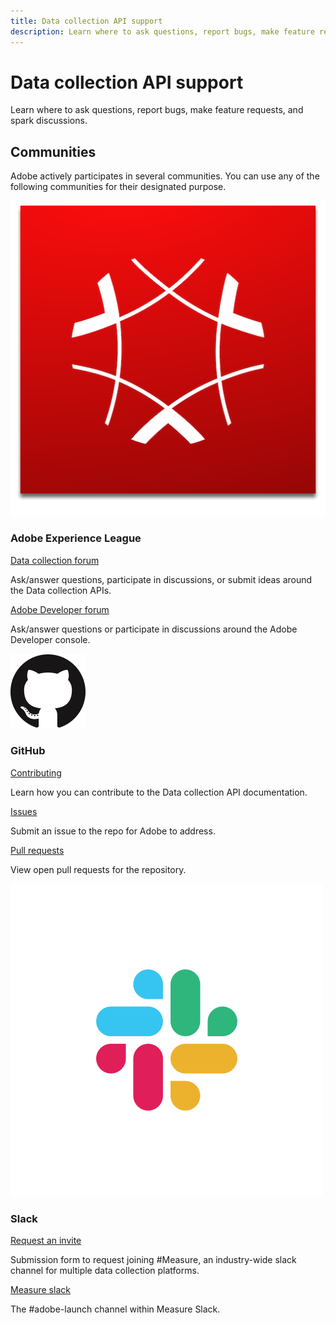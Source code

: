 ```yaml
---
title: Data collection API support
description: Learn where to ask questions, report bugs, make feature requests, and spark discussions. 
---
```


<HeroSimple slots="heading, text" background="rgb(154, 23, 34)"/>

# Data collection API support

Learn where to ask questions, report bugs, make feature requests, and spark discussions.

## Communities

Adobe actively participates in several communities. You can use any of the following communities for their designated purpose.

<DiscoverBlock slots="image, heading, link, text" width="25%"/>

![Adobe Experience Cloud](./assets/experience_cloud.png)

### Adobe Experience League

[Data collection forum](https://experienceleaguecommunities.adobe.com/t5/adobe-experience-platform-data/ct-p/adobe-launch-community)

Ask/answer questions, participate in discussions, or submit ideas around the Data collection APIs.

<DiscoverBlock slots="link, text" width="25%"/>

[Adobe Developer forum](https://experienceleaguecommunities.adobe.com/t5/adobe-i-o-console/ct-p/adobe-io-console)

Ask/answer questions or participate in discussions around the Adobe Developer console.

<DiscoverBlock slots="image, heading, link, text" width="25%"/>

![GitHub](./assets/github.png)

### GitHub

[Contributing](https://github.com/AdobeDocs/data-collection-apis/blob/main/.github/CONTRIBUTING.md)

Learn how you can contribute to the Data collection API documentation.

<DiscoverBlock slots="link, text" width="25%"/>

[Issues](https://github.com/AdobeDocs/data-collection-apis/issues)

Submit an issue to the repo for Adobe to address.

<DiscoverBlock slots="link, text" width="25%"/>

[Pull requests](https://github.com/AdobeDocs/data-collection-apis/pulls)

View open pull requests for the repository.

<DiscoverBlock slots="image, heading, link, text" width="25%"/>

![Slack](./assets/slack.png)

### Slack

[Request an invite](https://join.measure.chat)

Submission form to request joining #Measure, an industry-wide slack channel for multiple data collection platforms.

<DiscoverBlock slots="link, text" width="25%"/>

[Measure slack](https://measure.slack.com/messages/adobe-launch)

The #adobe-launch channel within Measure Slack.
